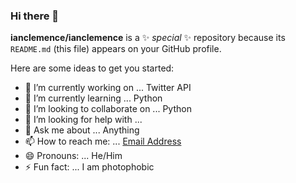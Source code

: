 ### Hi there 👋

**ianclemence/ianclemence** is a ✨ _special_ ✨ repository because its `README.md` (this file) appears on your GitHub profile.

Here are some ideas to get you started:

- 🔭 I’m currently working on ... Twitter API
- 🌱 I’m currently learning ... Python
- 👯 I’m looking to collaborate on ... Python
- 🤔 I’m looking for help with ...
- 💬 Ask me about ... Anything
- 📫 How to reach me: ... [Email Address](ianclemence17@gmail.com)
- 😄 Pronouns: ... He/Him
- ⚡ Fun fact: ... I am photophobic

